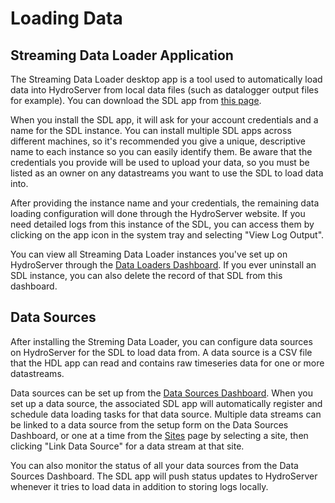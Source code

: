 # Loading Data

## Streaming Data Loader Application

The Streaming Data Loader desktop app is a tool used to automatically load data into 
HydroServer from local data files (such as datalogger output files for example). You can download 
the SDL app from [this page](http://ciroh-his-dev.us-east-1.elasticbeanstalk.com/hydroloader/download).

When you install the SDL app, it will ask for your account credentials and a name for the SDL 
instance. You can install multiple SDL apps across different machines, so it's recommended you 
give a unique, descriptive name to each instance so you can easily identify them. Be aware that 
the credentials you provide will be used to upload your data, so you must be listed as an owner 
on any datastreams you want to use the SDL to load data into.

After providing the instance name and your credentials, the remaining data loading configuration 
will done through the HydroServer website. If you need detailed logs from this instance of the
SDL, you can access them by clicking on the app icon in the system tray and selecting 
"View Log Output".

You can view all Streaming Data Loader instances you've set up on HydroServer through the [Data 
Loaders Dashboard](http://hydroserver-dev.ciroh.org/data-loaders). If you ever uninstall an SDL instance, 
you can also delete the record of that SDL from this dashboard.

## Data Sources

After installing the Streming Data Loader, you can configure data sources on HydroServer for 
the SDL to load data from. A data source is a CSV file that the HDL app can read and contains
raw timeseries data for one or more datastreams.

Data sources can be set up from the [Data Sources Dashboard](http://hydroserver-dev.ciroh.org/data-sources). 
When you set up a data source, the associated SDL app will automatically register and schedule data 
loading tasks for that data source. Multiple data streams can be linked to a data source 
from the setup form on the Data Sources Dashboard, or one at a time from the [Sites](http://hydroserver-dev.ciroh.org/sites)
page by selecting a site, then clicking "Link Data Source" for a data stream at that site.

You can also monitor the status of all your data sources from the Data Sources Dashboard. The SDL app 
will push status updates to HydroServer whenever it tries to load data in addition to storing logs 
locally.
